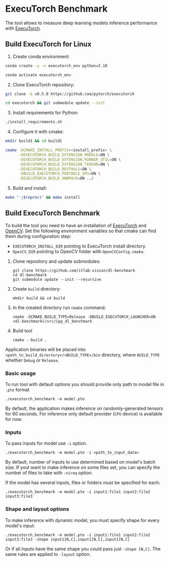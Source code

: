 # ExecuTorch Benchmark
The tool allows to measure deep learning models inference performance with [ExecuTorch][executorch].

## Build ExecuTorch for Linux

1. Create conda environment:
```bash
conda create -y -n executorch_env python=3.10
```
```bash
conda activate executorch_env
```

2. Clone ExecuTorch repository:
```bash
git clone -b v0.5.0 https://github.com/pytorch/executorch
```
```bash
cd executorch && git submodule update --init
```

3. Install requirements for Python:
```bash
./install_requirements.sh
```

4. Configure it with cmake:
```bash
mkdir build1 && cd build1
```
```bash
cmake -DCMAKE_INSTALL_PREFIX=<install_prefix> \
      -DEXECUTORCH_BUILD_EXTENSION_MODULE=ON \
      -DEXECUTORCH_BUILD_EXTENSION_RUNNER_UTIL=ON \
      -DEXECUTORCH_BUILD_EXTENSION_TENSOR=ON \
      -DEXECUTORCH_BUILD_DEVTOOLS=ON \
      -DBUILD_EXECUTORCH_PORTABLE_OPS=ON \
      -DEXECUTORCH_BUILD_XNNPACK=ON ../
```

5. Build and install:
```bash
make "-j$(nproc)" && make install
```

## Build ExecuTorch Benchmark

To build the tool you need to have an installation of [ExecuTorch][executorch] and [OpenCV][opencv]. Set the following environment variables so that cmake can find them during configuration step:
* `EXECUTORCH_INSTALL_DIR` pointing to ExecuTorch install directory.
* `OpenCV_DIR` pointing to OpenCV folder with `OpenCVConfig.cmake`.

1. Clone repository and update submodules:

    ```
    git clone https://github.com/itlab-vision/dl-benchmark
    cd dl-benchmark
    git submodule update --init --recursive
    ```

1. Create `build` directory:

    ```
    mkdir build && cd build
    ```

1. In the created directory run `cmake` command:

      ```
      cmake -DCMAKE_BUILD_TYPE=Release -DBUILD_EXECUTORCH_LAUNCHER=ON <dl-benchmark>/src/cpp_dl_benchmark
      ```

1. Build tool

    ```
    cmake --build .
    ```

Application binaries will be placed into `<path_to_build_directory>/<BUILD_TYPE>/bin` directory, where `BUILD_TYPE` whether `Debug` or `Release`.

### Basic usage

To run tool with default options you should provide only path to model file in `.pte` format

```
./executorch_benchmark -m model.pte
```
By default, the application makes inference on randomly-generated tensors for 60 seconds. For inference only default provider (`CPU` device) is available for now.

### Inputs

To pass inputs for model use `-i` option.

```
./executorch_benchmark -m model.pte -i <path_to_input_data>
```

By default, number of inputs to use determined based on model's batch size. If yout want to make inference on some files set, you can specify the number of files to take with `-nireq` option.

If the model has several inputs, files or folders must be specified for each:

```
./executorch_benchmark -m model.pte -i input1:file1 input2:file2 input3:file3
```

### Shape and layout options

To make inference with dynamic model, you must specify shape for every model's input:

```
./executorch_benchmark -m model.pte -i input1:file1 input2:file2 input3:file3 -shape input1[N,C],input1[N,C],input1[N,C]
```
Or if all inputs have the same shape you could pass just `-shape [N,C]`. The same rules are applied to `-layout` option.


<!-- LINKS -->
[executorch]: https://pytorch.org/executorch-overview
[opencv]: https://github.com/opencv/opencv